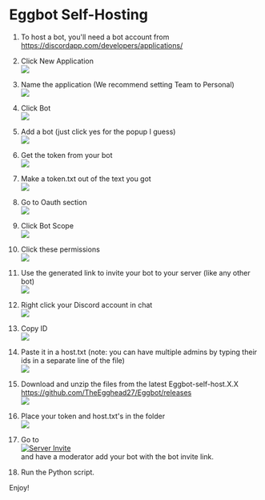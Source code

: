 # Eggbot Self-Hosting

1. To host a bot, you'll need a bot account from https://discordapp.com/developers/applications/

2. Click New Application\
  ![](tutorial/newapp.png)

3. Name the application (We recommend setting Team to Personal)\
 ![](tutorial/teamchoose.png)

4. Click Bot \
![](tutorial/clikbot.png)

5. Add a bot (just click yes for the popup I guess) \
![](tutorial/makebot.png)

6. Get the token from your bot \
![](tutorial/tokentime.png)

7. Make a token.txt out of the text you got \
![](tutorial/tokentxt.png)

8. Go to Oauth section \
![](tutorial/oauth.png)

9. Click Bot Scope \
![](tutorial/botlink.png)

10. Click these permissions \
![](tutorial/perms.png)

11. Use the generated link to invite your bot to your server (like any other bot)\
 ![](tutorial/getlink.png)

12. Right click your Discord account in chat\
 ![](tutorial/rclickOwner.png)

13. Copy ID \
![](tutorial/copyOwner.png)

14. Paste it in a host.txt (note: you can have multiple admins by typing their ids in a separate line of the file)\
![](tutorial/hostpaste.png)

18. Download and unzip the files from the latest Eggbot-self-host.X.X https://github.com/TheEgghead27/Eggbot/releases \
![](tutorial/setup.png)

19. Place your token and host.txt's in the folder\
![](tutorial/setup1.png)

20. Go to\
 [![Server Invite](tutorial/invite.png)](https://discord.gg/rTfkdvX)
\
and have a moderator add your bot with the bot invite link.

21. Run the Python script.

Enjoy!
